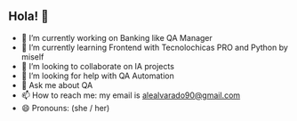 ## Hola! 👋

- 🔭 I’m currently working on Banking like QA Manager 
- 🌱 I’m currently learning Frontend with Tecnolochicas PRO and Python by miself
- 👯 I’m looking to collaborate on IA projects
- 🤔 I’m looking for help with QA Automation
- 💬 Ask me about QA
- 📫 How to reach me: my email is alealvarado90@gmail.com
- 😄 Pronouns: (she / her)
